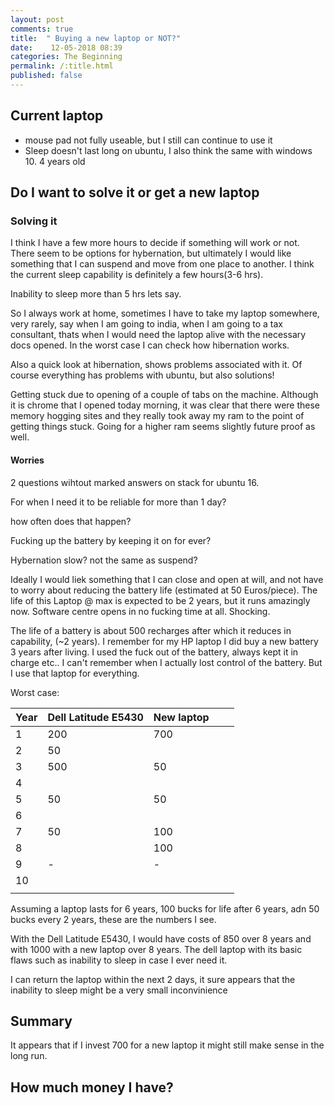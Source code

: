 ```yaml
---
layout: post
comments: true
title:  " Buying a new laptop or NOT?"
date:    12-05-2018 08:39
categories: The Beginning
permalink: /:title.html
published: false
---
```


## Current laptop

- mouse pad not fully useable, but I still can continue to use it
- Sleep doesn't last long on ubuntu, I also think the same with
windows 10.
4 years old

## Do I want to solve it or get a new laptop

### Solving it

I think I have a few more hours to decide if something will work or
not. There seem to be options for hybernation, but ultimately I would
like something that I can suspend and move from one place to
another. I think the current sleep capability is definitely a few
hours(3-6 hrs).


Inability to sleep more than 5 hrs lets say.

So I always work at home, sometimes I have to take my laptop
somewhere, very rarely, say when I am going to india, when I am going
to a tax consultant, thats when I would need the laptop alive with the
necessary docs opened. In the worst case I can check how hibernation
works.

Also a quick look at hibernation, shows problems associated with
it. Of course everything has problems with ubuntu, but also solutions!

Getting stuck due to opening of a couple of tabs on the
machine. Although it is chrome that I opened today morning, it was
clear that there were these memory hogging sites and they really took
away my ram to the point of getting things stuck. Going for a higher
ram seems slightly future proof as well.


#### Worries

2 questions wihtout marked answers on stack for ubuntu 16.

For when I need it to be reliable for more than 1 day?


how often does that happen?


Fucking up the battery by keeping it on for ever?

Hybernation slow? not the same as suspend?

Ideally I would liek something that I can close and open at will, and
not have to worry about reducing the battery life (estimated at 50
Euros/piece). The life of this Laptop @ max is expected to be 2 years,
but it runs amazingly now. Software centre opens in no fucking time
at all. Shocking.

The life of a battery is about 500 recharges after which it reduces in
capability, (~2 years). I remember for my HP laptop I did buy a new
battery 3 years after living. I used the fuck out of the battery,
always kept it in charge etc.. I can't remember when I actually lost
control of the battery. But I use that laptop for everything.


Worst case: 


| Year | Dell Latitude E5430 | New laptop |   |   |
|------|---------------------|------------|---|---|
| 1    | 200                 | 700        |   |   |
| 2    | 50                  |            |   |   |
| 3    | 500                 | 50         |   |   |
| 4    |                     |            |   |   |
| 5    | 50                  | 50         |   |   |
| 6    |                     |            |   |   |
| 7    | 50                  | 100        |   |   |
| 8    |                     | 100        |   |   |
| 9    | -                   | -          |   |   |
| 10   |                     |            |   |   |
|      |                     |            |   |   |


Assuming a laptop lasts for 6 years, 100 bucks for life after 6 years,
adn 50 bucks every 2 years, these are the numbers I see. 

With the Dell Latitude E5430, I would have costs of 850 over 8 years
and with 1000 with a new laptop over 8 years. The dell laptop with its
basic flaws such as inability to sleep in case I ever need it.


I can return the laptop within the next 2 days, it sure appears that
the inability to sleep might be a very small inconvinience
## Summary

It appears that if I invest 700 for a new laptop it might still make
sense in the long run.

## How much money I have?
